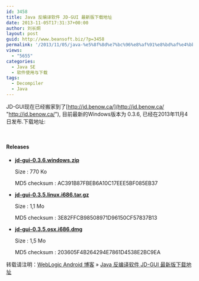 ```yaml
---
id: 3458
title: Java 反编译软件 JD-GUI 最新版下载地址
date: 2013-11-05T17:31:37+00:00
author: 刘长炯
layout: post
guid: http://www.beansoft.biz/?p=3458
permalink: '/2013/11/05/java-%e5%8f%8d%e7%bc%96%e8%af%91%e8%bd%af%e4%bb%b6-jd-gui-%e6%9c%80%e6%96%b0%e7%89%88%e4%b8%8b%e8%bd%bd%e5%9c%b0%e5%9d%80/'
views:
  - "5655"
categories:
  - Java SE
  - 软件使用与下载
tags:
  - Decompiler
  - Java
---
```

JD-GUI现在已经搬家到了[http://jd.benow.ca/](http://jd.benow.ca/ "http://jd.benow.ca/"), 目前最新的Windows版本为 0.3.6, 已经在2013年11月4日发布.下载地址:

&#160;

#### Releases <a name="downloads"></a>

  * [**jd-gui-0.3.6.windows.zip**](http://jd.benow.ca/jd-gui/downloads/jd-gui-0.3.6.windows.zip)
    
    Size : 770 Ko
    
    MD5 checksum : AC391B87FBEB6A10C17EEE5BF085EB37

  * [**jd-gui-0.3.5.linux.i686.tar.gz**](http://jd.benow.ca/jd-gui/downloads/jd-gui-0.3.5.linux.i686.tar.gz)
    
    Size : 1,1 Mo
    
    MD5 checksum : 3E82FFCB98508971D96150CF57837B13

  * [**jd-gui-0.3.5.osx.i686.dmg**](http://jd.benow.ca/jd-gui/downloads/jd-gui-0.3.5.osx.i686.dmg)
    
    Size : 1,5 Mo
    
    MD5 checksum : 203605F4B264294E7861D4538E2BC9EA

转载请注明：[WebLogic Android 博客](http://www.beansoft.biz) &raquo; [Java 反编译软件 JD-GUI 最新版下载地址](http://www.beansoft.biz/2013/11/05/java-%e5%8f%8d%e7%bc%96%e8%af%91%e8%bd%af%e4%bb%b6-jd-gui-%e6%9c%80%e6%96%b0%e7%89%88%e4%b8%8b%e8%bd%bd%e5%9c%b0%e5%9d%80/)